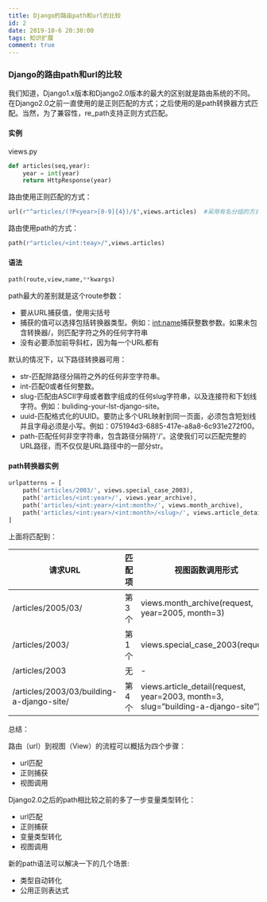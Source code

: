 ```yaml
---
title: Django的路由path和url的比较
id: 2
date: 2019-10-6 20:30:00
tags: 知识扩展
comment: true
---
```


### Django的路由path和url的比较

我们知道，Django1.x版本和Django2.0版本的最大的区别就是路由系统的不同。在Django2.0之前一直使用的是正则匹配的方式；之后使用的是path转换器方式匹配。当然，为了兼容性，re_path支持正则方式匹配。

#### 实例

views.py

```python
def articles(seq,year):
    year = int(year)
    return HttpResponse(year)
```

路由使用正则匹配的方式：

```python
url(r"^articles/(?P<year>[0-9]{4})/$",views.articles)  #采用有名分组的方式进行路由匹配
```

路由使用path的方式：

```python
path(r"articles/<int:teay>/",views.articles)
```

<!----more---->

#### 语法

```python
path(route,view,name,**kwargs)
```

path最大的差别就是这个route参数：

- 要从URL捕获值，使用尖括号
- 捕获的值可以选择包括转换器类型。例如：<int:name>捕获整数参数。如果未包含转换器/，则匹配字符之外的任何字符串
- 没有必要添加前导斜杠，因为每一个URL都有

默认的情况下，以下路径转换器可用：

- str-匹配除路径分隔符之外的任何非空字符串。
- int-匹配0或者任何整数。
- slug-匹配由ASCII字母或者数字组成的任何slug字符串，以及连接符和下划线字符。例如：buliding-your-lst-django-site。
- uuid-匹配格式化的UUID。要防止多个URL映射到同一页面，必须包含短划线并且字母必须是小写。例如：075194d3-6885-417e-a8a8-6c931e272f00。
- path-匹配任何非空字符串，包含路径分隔符'/'。这使我们可以匹配完整的URL路径，而不仅仅是URL路径中的一部分str。

#### path转换器实例

```python
urlpatterns = [
    path('articles/2003/', views.special_case_2003),
    path('articles/<int:year>/', views.year_archive),
    path('articles/<int:year>/<int:month>/', views.month_archive),
    path('articles/<int:year>/<int:month>/<slug>/', views.article_detail),
]
```

上面将匹配到：

| 请求URL                                   | 匹配项 | 视图函数调用形式                                             |
| ----------------------------------------- | ------ | ------------------------------------------------------------ |
| /articles/2005/03/                        | 第3个  | views.month_archive(request, year=2005, month=3)             |
| /articles/2003/                           | 第1个  | views.special_case_2003(request)                             |
| /articles/2003                            | 无     | -                                                            |
| /articles/2003/03/building-a-django-site/ | 第4个  | views.article_detail(request, year=2003, month=3, slug=”building-a-django-site”) |

总结：

路由（url）到视图（View）的流程可以概括为四个步骤：

- url匹配
- 正则捕获
- 视图调用

Django2.0之后的path相比较之前的多了一步变量类型转化：

- url匹配
- 正则捕获
- 变量类型转化
- 视图调用

新的path语法可以解决一下的几个场景:

- 类型自动转化
- 公用正则表达式